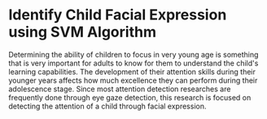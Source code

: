 # Identify Child Facial Expression using SVM Algorithm


Determining the ability of children to focus in very young age is something that is very important for adults to know for them to understand the child's learning capabilities. The development of their attention skills during their younger years affects how much excellence they can perform during their adolescence stage. Since most attention detection researches are frequently done through eye gaze detection, this research is focused on detecting the attention of a child through facial expression.
